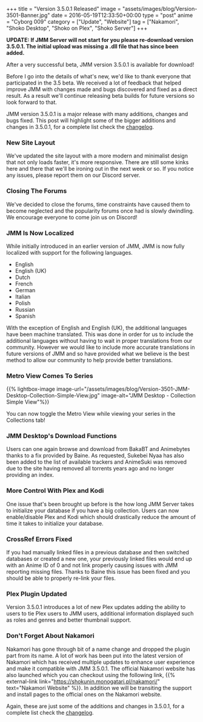 +++
title = "Version 3.5.0.1 Released"
image = "assets/images/blog/Version-3501-Banner.jpg"
date = 2016-05-19T12:33:50+00:00
type = "post"
anime = "Cyborg 009"
category = ["Update", "Website"]
tag = ["Nakamori", "Shoko Desktop", "Shoko on Plex", "Shoko Server"]
+++

**UPDATE: If JMM Server will not start for you please re-download version 3.5.0.1. The initial upload was missing a .dll file that has since been added.**

After a very successful beta, JMM version 3.5.0.1 is available for download!

Before I go into the details of what's new, we'd like to thank everyone that participated in the 3.5 beta. We received a lot of feedback that helped improve JMM with changes made and bugs discovered and fixed as a direct result. As a result we'll continue releasing beta builds for future versions so look forward to that.

JMM version 3.5.0.1 is a major release with many additions, changes and bugs fixed. This post will highlight some of the bigger additions and changes in 3.5.0.1, for a complete list check the [changelog](https://docs.shokoanime.com/changelog).

### New Site Layout

We've updated the site layout with a more modern and minimalist design that not only loads faster, it's more responsive. There are still some kinks here and there that we'll be ironing out in the next week or so. If you notice any issues, please report them on our Discord server.

### Closing The Forums

We've decided to close the forums, time constraints have caused them to become neglected and the popularity forums once had is slowly dwindling. We encourage everyone to come join us on Discord!

### JMM Is Now Localized

While initially introduced in an earlier version of JMM, JMM is now fully localized with support for the following languages.

*   English
*   English (UK)
*   Dutch
*   French
*   German
*   Italian
*   Polish
*   Russian
*   Spanish

With the exception of English and English (UK), the additional languages have been machine translated. This was done in order for us to include the additional languages without having to wait in proper translations from our community. However we would like to include more accurate translations in future versions of JMM and so have provided what we believe is the best method to allow our community to help provide better translations.

### Metro View Comes To Series

{{% lightbox-image image-url="/assets/images/blog/Version-3501-JMM-Desktop-Collection-Simple-View.jpg" image-alt="JMM Desktop - Collection Simple View"%}}

You can now toggle the Metro View while viewing your series in the Collections tab!

### JMM Desktop's Download Functions

Users can one again browse and download from BakaBT and Animebytes thanks to a fix provided by Baine. As requested, Sukebei Nyaa has also been added to the list of available trackers and AnimeSuki was removed due to the site having removed all torrents years ago and no longer providing an index.

### More Control With Plex and Kodi

One issue that's been brought up before is the how long JMM Server takes to initialize your database if you have a big collection. Users can now enable/disable Plex and Kodi which should drastically reduce the amount of time it takes to initialize your database.

### CrossRef Errors Fixed

If you had manually linked files in a previous database and then switched databases or created a new one, your previously linked files would end up with an Anime ID of 0 and not link properly causing issues with JMM reporting missing files. Thanks to Baine this issue has been fixed and you should be able to properly re-link your files.

### Plex Plugin Updated

Version 3.5.0.1 introduces a lot of new Plex updates adding the ability to users to tie Plex users to JMM users, additional information displayed such as roles and genres and better thumbnail support.

### Don't Forget About Nakamori

Nakamori has gone through bit of a name change and dropped the plugin part from its name. A lot of work has been put into the latest version of Nakamori which has received multiple updates to enhance user experience and make it compatible with JMM 3.5.0.1. The official Nakamori website has also launched which you can checkout using the following link, {{% external-link link="https://shokunin.monogatari.pl/nakamori/" text="Nakamori Website" %}}. In addition we will be transiting the support and install pages to the official ones on the Nakamori website.

Again, these are just some of the additions and changes in 3.5.0.1, for a complete list check the [changelog](https://docs.shokoanime.com/changelog).

